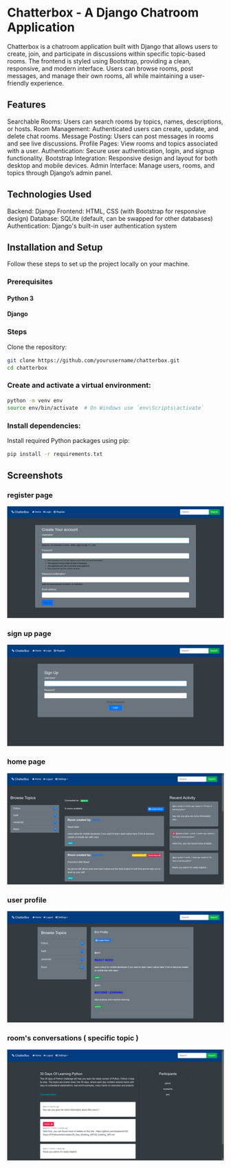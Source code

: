 # Chatterbox - A Django Chatroom Application
Chatterbox is a chatroom application built with Django that allows users to create, join, and participate in discussions within specific topic-based rooms. The frontend is styled using Bootstrap, providing a clean, responsive, and modern interface. Users can browse rooms, post messages, and manage their own rooms, all while maintaining a user-friendly experience.

## Features
Searchable Rooms: Users can search rooms by topics, names, descriptions, or hosts.
Room Management: Authenticated users can create, update, and delete chat rooms.
Message Posting: Users can post messages in rooms and see live discussions.
Profile Pages: View rooms and topics associated with a user.
Authentication: Secure user authentication, login, and signup functionality.
Bootstrap Integration: Responsive design and layout for both desktop and mobile devices.
Admin Interface: Manage users, rooms, and topics through Django’s admin panel.

## Technologies Used
Backend: Django
Frontend: HTML, CSS (with Bootstrap for responsive design)
Database: SQLite (default, can be swapped for other databases)
Authentication: Django's built-in user authentication system

## Installation and Setup
Follow these steps to set up the project locally on your machine.

### Prerequisites
#### Python 3
#### Django

### Steps
Clone the repository:
```bash
git clone https://github.com/yourusername/chatterbox.git
cd chatterbox
```
### Create and activate a virtual environment:

```bash
python -m venv env
source env/bin/activate  # On Windows use `env\Scripts\activate`
```
### Install dependencies:

Install required Python packages using pip:

```bash
pip install -r requirements.txt
```
## Screenshots
### register page
![HOME!](screenshots/chat_room-register.png)
### sign up page
![HOME!](screenshots/chat-room_signup.png)
### home page
![HOME!](screenshots/chat-room.png)
### user profile
![HOME!](screenshots/chat-room_profile-user.png)
### room's conversations ( specific topic )
![HOME!](screenshots/chat_room-conversation.png)

